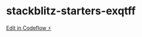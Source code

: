 # stackblitz-starters-exqtff

[Edit in Codeflow ⚡️](https://stackblitz.com/~/github.com/chunchusangeetha/stackblitz-starters-exqtff)
